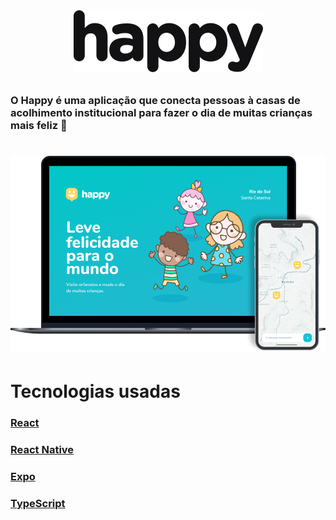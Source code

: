 # <p align="center"><img src ="https://github.com/rocketseat-education/nlw-03-omnistack/raw/master/.github/logo.svg" alt="demo"></p>
### O Happy é uma aplicação que conecta pessoas à casas de acolhimento institucional para fazer o dia de muitas crianças mais feliz 💜
# <img src="https://github.com/rocketseat-education/nlw-03-omnistack/raw/master/.github/happy.png" alt="demo">
# Tecnologias usadas
### <a href="https://reactjs.org" rel="nofollow">React</a>
### <a href="https://facebook.github.io/react-native/" rel="nofollow">React Native</a>
### <a href="https://expo.io/" rel="nofollow">Expo</a>
### <a href="https://www.typescriptlang.org/" rel="nofollow">TypeScript</a>